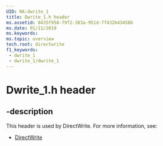 ```yaml
---
UID: NA:dwrite_1
title: Dwrite_1.h header
ms.assetid: 8435f958-79f2-383a-951d-7f432b43458b
ms.date: 01/11/2019
ms.keywords: 
ms.topic: overview
tech.root: directwrite
f1_keywords:
 - dwrite_1
 - dwrite_1/dwrite_1
---
```


# Dwrite_1.h header


## -description

This header is used by DirectWrite. For more information, see:

- [DirectWrite](../_directwrite/index.md)

